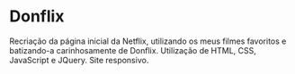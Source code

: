 # Donflix
Recriação da página inicial da Netflix, utilizando os meus filmes favoritos e batizando-a carinhosamente de Donflix. Utilização de HTML, CSS, JavaScript e JQuery. Site responsivo.
